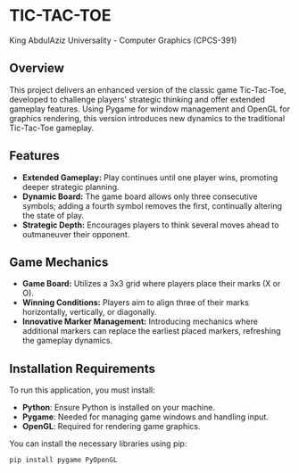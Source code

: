 # TIC-TAC-TOE
King AbdulAziz Universality - Computer Graphics (CPCS-391)

## Overview

This project delivers an enhanced version of the classic game Tic-Tac-Toe, developed to challenge players' strategic thinking and offer extended gameplay features. Using Pygame for window management and OpenGL for graphics rendering, this version introduces new dynamics to the traditional Tic-Tac-Toe gameplay.

## Features

- **Extended Gameplay:** Play continues until one player wins, promoting deeper strategic planning.
- **Dynamic Board:** The game board allows only three consecutive symbols; adding a fourth symbol removes the first, continually altering the state of play.
- **Strategic Depth:** Encourages players to think several moves ahead to outmaneuver their opponent.

## Game Mechanics

- **Game Board:** Utilizes a 3x3 grid where players place their marks (X or O).
- **Winning Conditions:** Players aim to align three of their marks horizontally, vertically, or diagonally.
- **Innovative Marker Management:** Introducing mechanics where additional markers can replace the earliest placed markers, refreshing the gameplay dynamics.

## Installation Requirements

To run this application, you must install:
- **Python**: Ensure Python is installed on your machine.
- **Pygame**: Needed for managing game windows and handling input.
- **OpenGL**: Required for rendering game graphics.

You can install the necessary libraries using pip:

```bash
pip install pygame PyOpenGL
